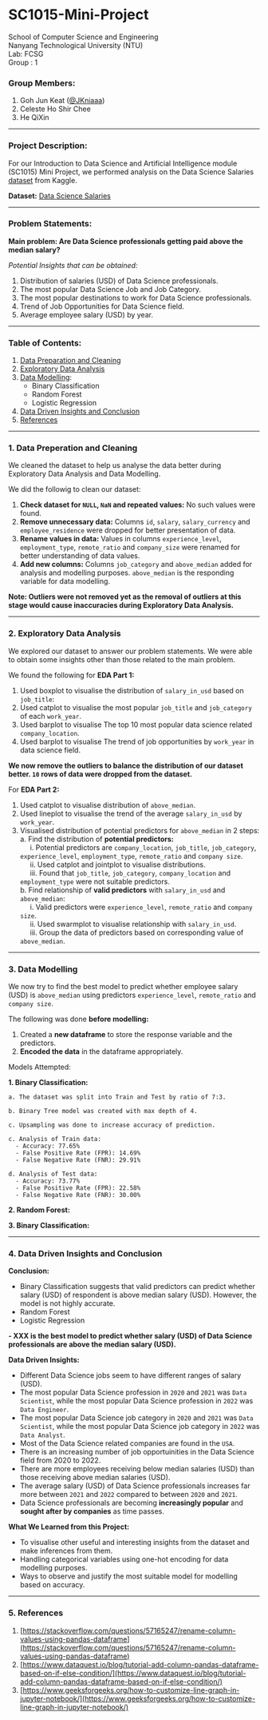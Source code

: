 # SC1015-Mini-Project

School of Computer Science and Engineering \
Nanyang Technological University (NTU) \
Lab: FCSG \
Group : 1 

### Group Members: 
1. Goh Jun Keat ([@JKniaaa](https://github.com/JKniaaa))
2. Celeste Ho Shir Chee 
3. He QiXin 

---
### Project Description:
For our Introduction to Data Science and Artificial Intelligence module (SC1015) Mini Project, we performed analysis on the Data Science Salaries [dataset](https://www.kaggle.com/datasets/zain280/data-science-salaries) from Kaggle.

**Dataset:** [Data Science Salaries](https://www.kaggle.com/datasets/zain280/data-science-salaries)

---
### Problem Statements:
**Main problem: Are Data Science professionals getting paid above the median salary?**

*Potential Insights that can be obtained:*
1. Distribution of salaries (USD) of Data Science professionals.
2. The most popular Data Science Job and Job Category.
3. The most popular destinations to work for Data Science professionals.
4. Trend of Job Opportunities for Data Science field.
5. Average employee salary (USD) by year.

---
### Table of Contents:
1. [Data Preparation and Cleaning](#1-Data-Preparation-and-Cleaning)
2. [Exploratory Data Analysis](#2-Exploratory-Data-Analysis)
3. [Data Modelling](#3-Data-Modelling):
   - Binary Classification
   - Random Forest
   - Logistic Regression
4. [Data Driven Insights and Conclusion](#4-Data-Driven-Insights-and-Conclusion)
5. [References](#5-References)

---
### 1. Data Preperation and Cleaning
We cleaned the dataset to help us analyse the data better during Exploratory Data Analysis and Data Modelling.

We did the followig to clean our dataset:
1. **Check dataset for `NULL`, `NaN` and repeated values:** No such values were found.
2. **Remove unnecessary data:** Columns `id`, `salary`, `salary_currency` and `employee_residence` were dropped for better presentation of data.
3. **Rename values in data:** Values in columns `experience_level`, `employment_type`, `remote_ratio` and `company_size` were renamed for better understanding of data values.
4. **Add new columns:** Columns `job_category` and `above_median` added for analysis and modelling purposes. `above_median` is the responding variable for data modelling.

**Note: Outliers were not removed yet as the removal of outliers at this stage would cause inaccuracies during Exploratory Data Analysis.**

---
### 2. Exploratory Data Analysis
We explored our dataset to answer our problem statements. We were able to obtain some insights other than those related to the main problem.

We found the following for **EDA Part 1:**
1. Used boxplot to visualise the distribution of `salary_in_usd` based on `job_title`: 
2. Used catplot to visualise the most popular `job_title` and `job_category` of each `work_year`. 
3. Used barplot to visualise The top 10 most popular data science related `company_location`. 
4. Used barplot to visualise The trend of job opportunities by `work_year` in data science field. 

**We now remove the outliers to balance the distribution of our dataset better. `10` rows of data were dropped from the dataset.**

For **EDA Part 2:**
1. Used catplot to visualise distribution of `above_median`.
2. Used lineplot to visualise the trend of the average `salary_in_usd` by `work_year`. 
3. Visualised distribution of potential predictors for `above_median` in 2 steps: \
    a. Find the distribution of **potential predictors:** \
        &nbsp;&nbsp;&nbsp;&nbsp; i. Potential predictors are `company_location`, `job_title`, `job_category`, `experience_level`, `employment_type`, `remote_ratio` and `company size`. \
        &nbsp;&nbsp;&nbsp;&nbsp; ii. Used catplot and jointplot to visualise distributions. \
        &nbsp;&nbsp;&nbsp;&nbsp; iii. Found that `job_title`, `job_category`, `company_location` and `employment_type` were not suitable predictors. \
    b. Find relationship of **valid predictors** with `salary_in_usd` and `above_median`: \
        &nbsp;&nbsp;&nbsp;&nbsp; i. Valid predictors were `experience_level`, `remote_ratio` and `company size`. \
        &nbsp;&nbsp;&nbsp;&nbsp; ii. Used swarmplot to visualise relationship with `salary_in_usd`. \
        &nbsp;&nbsp;&nbsp;&nbsp; iii. Group the data of predictors based on corresponding value of `above_median`. 

---
### 3. Data Modelling
We now try to find the best model to predict whether employee salary (USD) is `above_median` using predictors `experience_level`, `remote_ratio` and `company size`.

The following was done **before modelling:**
1. Created a **new dataframe** to store the response variable and the predictors.
2. **Encoded the data** in the dataframe appropriately.

Models Attempted:

**1. Binary Classification:**

    a. The dataset was split into Train and Test by ratio of 7:3.
    
    b. Binary Tree model was created with max depth of 4.

    c. Upsampling was done to increase accuracy of prediction.
    
    c. Analysis of Train data:
      - Accuracy: 77.65%
      - False Positive Rate (FPR): 14.69%
      - False Negative Rate (FNR): 29.91%
      
    d. Analysis of Test data:
      - Accuracy: 73.77%
      - False Positive Rate (FPR): 22.58%
      - False Negative Rate (FNR): 30.00%

**2. Random Forest:**


**3. Binary Classification:**




---
### 4. Data Driven Insights and Conclusion

**Conclusion:**
- Binary Classification suggests that valid predictors can predict whether salary (USD) of respondent is above median​ salary (USD). However, the model is not highly accurate.
- Random Forest 
- Logistic Regression 

**- XXX is the best model to predict whether salary (USD) of Data Science professionals are above the median salary (USD).​**


**Data Driven Insights:**
- Different Data Science jobs seem to have different ranges of salary (USD).
- The most popular Data Science profession in `2020` and `2021` was `Data Scientist`, while the most popular Data Science profession in `2022` was `Data Engineer`.
- The most popular Data Science job category in `2020` and `2021` was `Data Scientist`, while the most popular Data Science job category in `2022` was `Data Analyst`.
- Most of the Data Science related companies are found in the `USA`.
- There is an increasing number of job opportuinities in the Data Science field from 2020 to 2022.
- There are more employees receiving below median salaries (USD) than those receiving above median salaries (USD).
- The average salary (USD) of Data Science professionals increases far more between `2021` and `2022` compared to between `2020` and `2021`.
- Data Science professionals are becoming **increasingly popular** and **sought after by companies** as time passes.


**What We Learned from this Project:**
- To visualise other useful and interesting insights from the dataset and make inferences from them.
- Handling categorical variables using one-hot encoding for data modelling purposes.
- Ways to observe and justify the most suitable model for modelling based on accuracy.

---
### 5. References
1. [https://stackoverflow.com/questions/57165247/rename-column-values-using-pandas-dataframe](https://stackoverflow.com/questions/57165247/rename-column-values-using-pandas-dataframe)
2. [https://www.dataquest.io/blog/tutorial-add-column-pandas-dataframe-based-on-if-else-condition/](https://www.dataquest.io/blog/tutorial-add-column-pandas-dataframe-based-on-if-else-condition/)
3. [https://www.geeksforgeeks.org/how-to-customize-line-graph-in-jupyter-notebook/](https://www.geeksforgeeks.org/how-to-customize-line-graph-in-jupyter-notebook/)













